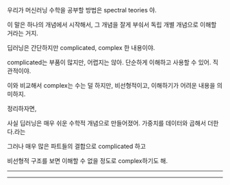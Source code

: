 우리가 머신러닝 수학을 공부할 방법은 spectral teories 야.

이 말은 하나의 개념에서 시작해서, 그 개념을 잘게 부숴서 독립 개별 개념으로 이해할 거라는 거지.

딥러닝은 간단하지만 complicated, complex 한 내용이야.

complicated는 부품이 많지만, 어렵지는 않아. 단순하게 이해하고 사용할 수 있어. 직관적이야.

이와 비교해서 complex는 수는 덜 하지만, 비선형적이고, 이해하기가 어려운 내용을 의미하지.  

정리하자면,

사실 딥러닝은 매우 쉬운 수학적 개념으로 만들어졌어. 가중치를 데이터와 곱해서 더한다.라는

그러나 매우 많은 파트들의 결합으로 complicated 하고

비선형적 구조를 보면 이해할 수 없을 정도로 complex하기도 해.

---
---